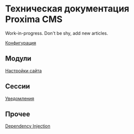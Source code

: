 # Техническая документация Proxima CMS

Work-in-progress. Don't be shy, add new articles.

[Конфигурация](configuration.md)

## Модули

[Настройки сайта](properties.module.md)

## Сессии

[Уведомления](session/flashes.md)

## Прочее

[Dependency Injection](di.md)
